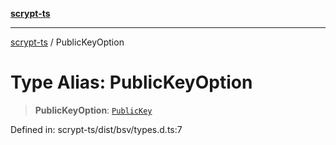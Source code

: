 [**scrypt-ts**](../README.md)

***

[scrypt-ts](../globals.md) / PublicKeyOption

# Type Alias: PublicKeyOption

> **PublicKeyOption**: [`PublicKey`](../@scrypt-inc/bsv/classes/PublicKey.md)

Defined in: scrypt-ts/dist/bsv/types.d.ts:7

